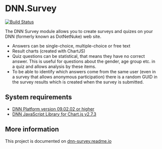 # DNN.Survey

[![Build Status](https://dev.azure.com/DNNCommunity/Community%20Modules/_apis/build/status/DNNCommunity.DNN.Survey?branchName=develop)](https://dev.azure.com/DNNCommunity/Community%20Modules/_build/latest?definitionId=7&branchName=develop)

The DNN Survey module allows you to create surveys and quizes on your DNN (formerly known as DotNetNuke) web site.
* Answers can be single-choice, multiple-choice or free text
* Result charts (created with ChartJS)
* Quiz questions can be statistical, that means they have no correct answer. This is useful for questions about the gender, age group etc. in a quiz and allows analysis by these items.
* To be able to identify which answers come from the same user (even in a survey that allows anonymous participation) there is a random GUID in the survey results which is created when the survey is submitted.
## System requirements
* [DNN Platform version 09.02.02 or higher](https://github.com/dnnsoftware/Dnn.Platform/releases/tag/v9.2.2)
* [DNN JavaScript Library for Chart.js v2.7.3](https://github.com/EngageSoftware/DNN-JavaScript-Libraries/releases/tag/chart.js_2.7.3)
## More information
This project is documented on [dnn-survey.readme.io](https://dnn-survey.readme.io)
